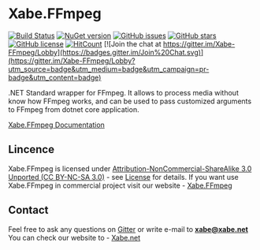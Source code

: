 # Xabe.FFmpeg  
[![Build Status](https://travis-ci.org/tomaszzmuda/Xabe.FFmpeg.svg?branch=master)](https://travis-ci.org/tomaszzmuda/Xabe.FFmpeg)
[![NuGet version](https://badge.fury.io/nu/Xabe.FFmpeg.svg)](https://badge.fury.io/nu/Xabe.FFmpeg)
[![GitHub issues](https://img.shields.io/github/issues/tomaszzmuda/Xabe.FFmpeg.svg)](https://github.com/tomaszzmuda/Xabe.FFmpeg/issues)
[![GitHub stars](https://img.shields.io/github/stars/tomaszzmuda/Xabe.FFmpeg.svg)](https://github.com/tomaszzmuda/Xabe.FFmpeg/stargazers)
[![GitHub license](https://img.shields.io/badge/license-MIT-blue.svg)](https://raw.githubusercontent.com/tomaszzmuda/Xabe.FFmpeg/master/LICENSE.md)
[![HitCount](http://hits.dwyl.io/tomaszzmuda/Xabe.FFmpeg.svg)](http://hits.dwyl.io/tomaszzmuda/Xabe.FFmpeg)
[![Join the chat at https://gitter.im/Xabe-FFmpeg/Lobby](https://badges.gitter.im/Join%20Chat.svg)](https://gitter.im/Xabe-FFmpeg/Lobby?utm_source=badge&utm_medium=badge&utm_campaign=pr-badge&utm_content=badge)


.NET Standard wrapper for FFmpeg. It allows to process media without know how FFmpeg works, and can be used to pass customized arguments to FFmpeg from dotnet core application.


[Xabe.FFmpeg Documentation](https://xabe.net/product/xabe_ffmpeg/#documentation)

## Lincence ##

Xabe.FFmpeg is licensed under [Attribution-NonCommercial-ShareAlike 3.0 Unported (CC BY-NC-SA 3.0)](https://creativecommons.org/licenses/by-nc-sa/3.0/) - see [License](LICENSE.md) for details. If you want use Xabe.FFmpeg in commercial project visit our website - [Xabe.FFmpeg](https://xabe.net/product/xabe_ffmpeg/)

## Contact ##

Feel free to ask any questions on [Gitter](https://gitter.im/Xabe-FFmpeg/Lobby# "Gitter") or write e-mail  to **xabe@xabe.net**
You can check our website to - [Xabe.net](https://xabe.net/)
